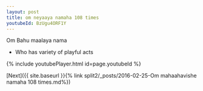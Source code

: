 ```yaml
---
layout: post
title: om neyaaya namaha 108 times
youtubeId: BzUgu4ORF1Y
---
```

 
 
Om Bahu maalaya nama 
 
 -  Who has variety of playful acts 
 
  
 
  
 
 
 
 
 
 


{% include youtubePlayer.html id=page.youtubeId %}
 
[Next]({{ site.baseurl }}{% link  split2/_posts/2016-02-25-Om mahaahavishe namaha 108 times.md%})
 
